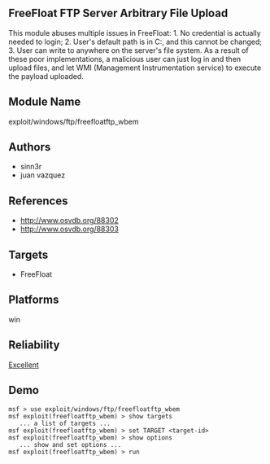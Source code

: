 ## FreeFloat FTP Server Arbitrary File Upload

This module abuses multiple issues in FreeFloat: 1. No 
credential is actually needed to login; 2. User's default 
path is in C:\, and this cannot be changed; 3. User can 
write to anywhere on the server's file system. As a result 
of these poor implementations, a malicious user can just log 
in and then upload files, and let WMI (Management 
Instrumentation service) to execute the payload uploaded.


## Module Name
exploit/windows/ftp/freefloatftp_wbem

## Authors
* sinn3r
* juan vazquez


## References
* http://www.osvdb.org/88302
* http://www.osvdb.org/88303



## Targets
* FreeFloat


## Platforms
win

## Reliability
[Excellent](https://github.com/rapid7/metasploit-framework/wiki/Exploit-Ranking)

## Demo

```
msf > use exploit/windows/ftp/freefloatftp_wbem
msf exploit(freefloatftp_wbem) > show targets
   ... a list of targets ...
msf exploit(freefloatftp_wbem) > set TARGET <target-id>
msf exploit(freefloatftp_wbem) > show options
   ... show and set options ...
msf exploit(freefloatftp_wbem) > run
```
    
    